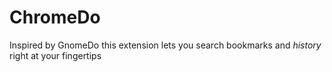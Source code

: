 ChromeDo
========

Inspired by GnomeDo this extension lets you search bookmarks and _history_ right at your fingertips
